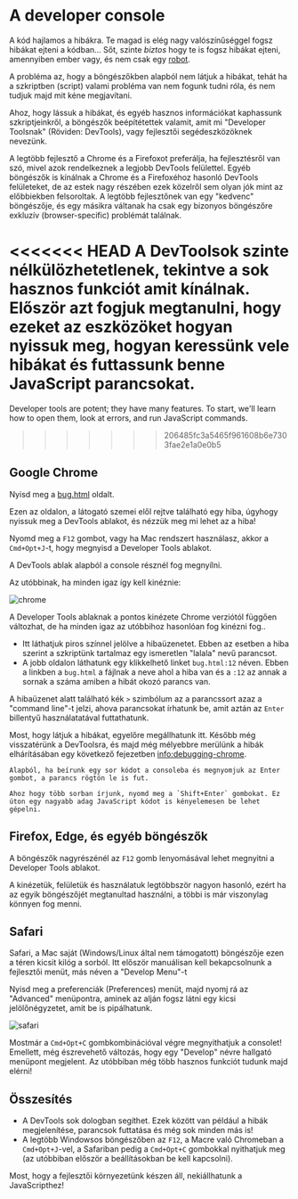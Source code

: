 # A developer console

A kód hajlamos a hibákra. Te magad is elég nagy valószínűséggel fogsz hibákat ejteni a kódban... Sőt, szinte *biztos* hogy te is fogsz hibákat ejteni, amennyiben ember vagy, és nem csak egy [robot](https://en.wikipedia.org/wiki/Bender_(Futurama)).

A probléma az, hogy a böngészőkben alapból nem látjuk a hibákat, tehát ha a szkriptben (script) valami probléma van nem fogunk tudni róla, és nem tudjuk majd mit kéne megjavítani.

Ahoz, hogy lássuk a hibákat, és egyéb hasznos információkat kaphassunk szkriptjeinkről, a böngészők beépítétettek valamit, amit mi "Developer Toolsnak" (Röviden: DevTools), vagy fejlesztői segédeszközöknek nevezünk.

A legtöbb fejlesztő a Chrome és a Firefoxot preferálja, ha fejlesztésről van szó, mivel azok rendelkeznek a legjobb DevTools felülettel. Egyéb böngészők is kínálnak a Chrome és a Firefoxéhoz hasonló DevTools felületeket, de az estek nagy részében ezek közelről sem olyan jók mint az előbbiekben felsoroltak. A legtöbb fejlesztőnek van egy "kedvenc" böngészője, és egy másikra váltanak ha csak egy bizonyos böngészőre exkluzív (browser-specific) problémát találnak.

<<<<<<< HEAD
A DevToolsok szinte nélkülözhetetlenek, tekintve a sok hasznos funkciót amit kínálnak. Először azt fogjuk megtanulni, hogy ezeket az eszközöket hogyan nyissuk meg, hogyan keressünk vele hibákat és futtassunk benne JavaScript parancsokat.
=======
Developer tools are potent; they have many features. To start, we'll learn how to open them, look at errors, and run JavaScript commands.
>>>>>>> 206485fc3a5465f961608b6e7303fae2e1a0e0b5

## Google Chrome

Nyisd meg a [bug.html](bug.html) oldalt.

Ezen az oldalon, a látogató szemei elől rejtve található egy hiba, úgyhogy nyissuk meg a DevTools ablakot, és nézzük meg mi lehet az a hiba!

Nyomd meg a `F12` gombot, vagy ha Mac rendszert használasz, akkor a `Cmd+Opt+J`-t, hogy megnyisd a Developer Tools ablakot.

A DevTools ablak alapból a console résznél fog megnyílni.

Az utóbbinak, ha minden igaz így kell kinéznie:

![chrome](chrome.png)

A Developer Tools ablaknak a pontos kinézete Chrome verziótól függően változhat, de ha minden igaz az utóbbihoz hasonlóan fog kinézni fog..

- Itt láthatjuk piros színnel jelölve a hibaüzenetet. Ebben az esetben a hiba szerint a szkriptünk tartalmaz egy ismeretlen "lalala" nevű parancsot.
- A jobb oldalon láthatunk egy klikkelhető linket `bug.html:12` néven. Ebben a linkben a `bug.html` a fájlnak a neve ahol a hiba van és a `:12` az annak a sornak a száma amiben a hibát okozó parancs van.

A hibaüzenet alatt található kék `>` szimbólum az a parancssort azaz a "command line"-t jelzi, ahova parancsokat írhatunk be, amit aztán az `Enter` billentyű használatatával futtathatunk.

Most, hogy látjuk a hibákat, egyelőre megállhatunk itt. Később még visszatérünk a DevToolsra, és majd még mélyebbre merülünk a hibák elhárításában egy következő fejezetben <info:debugging-chrome>.

```smart header="Multi-line input"
Alapból, ha beírunk egy sor kódot a consoleba és megnyomjuk az Enter gombot, a parancs rögtön le is fut.

Ahoz hogy több sorban írjunk, nyomd meg a `Shift+Enter` gombokat. Ez úton egy nagyabb adag JavaScript kódot is kényelemesen be lehet gépelni.
```

## Firefox, Edge, és egyéb böngészők

A böngészők nagyrészénél az `F12` gomb lenyomásával lehet megnyitni a Developer Tools ablakot.

A kinézetük, felületük és használatuk legtöbbször nagyon hasonló, ezért ha az egyik böngészőjét megtanultad használni, a többi is már viszonylag könnyen fog menni.

## Safari

Safari, a Mac saját (Windows/Linux által nem támogatott) böngészője ezen a téren kicsit kilóg a sorból. Itt először manuálisan kell bekapcsolnunk a fejlesztői menüt, más néven a "Develop Menu"-t

Nyisd meg a preferenciák (Preferences) menüt, majd nyomj rá az "Advanced" menüpontra, aminek az alján fogsz látni egy kicsi jelölőnégyzetet, amit be is pipálhatunk.

![safari](safari.png)

Mostmár a `Cmd+Opt+C` gombkombinációval végre megnyithatjuk a consolet! Emellett, még észrevehető változás, hogy egy "Develop" névre hallgató menüpont megjelent. Az utóbbiban még több hasznos funkciót tudunk majd elérni!

## Összesítés

- A DevTools sok dologban segíthet. Ezek között van például a hibák megjelenítése, parancsok futtatása és még sok minden más is!
- A legtöbb Windowsos böngészőben az `F12`, a Macre való Chromeban a `Cmd+Opt+J`-vel, a Safariban pedig a `Cmd+Opt+C` gombokkal nyithatjuk meg (az utóbbiban először a beállításokban be kell kapcsolni).

Most, hogy a fejlesztői környezetünk készen áll, nekiállhatunk a JavaScripthez!